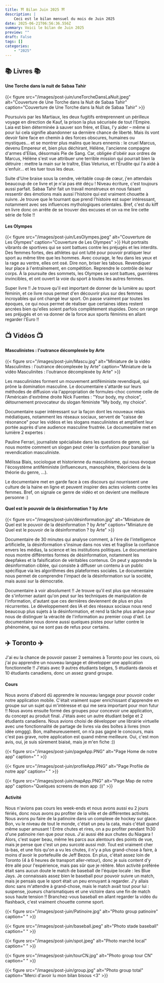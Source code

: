 ```yaml
---
title: ⛩️ Bilan Juin 2025 ⛩️
description: |
    Ceci est le bilan mensuel du mois de Juin 2025
date: 2025-06-21T06:56:36.556Z
summary: Voici le bilan de Juin 2025
preview: ""
draft: False
tags: []
categories:
    - "2025"
---
```


## 📚 Livres 📚

#### Une Torche dans la nuit de Sabaa Tahir
{{< figure
    src="/images/post-juin/uneTorcheDansLaNuit.jpeg"
    alt="Couverture de Une Torche dans la Nuit de Sabaa Tahir"
    caption="Couverture de Une Torche dans la Nuit de Sabaa Tahir"
    >}}


Poursuivis par les Martiaux, les deux fugitifs entreprennent un périlleux voyage en direction de Kauf, la prison la plus sécurisée de tout l'Empire. Laia est bien déterminée à sauver son frère, et Elias, l'y aider – même si pour lui cela signifie abandonner sa dernière chance de liberté.
Mais ils vont devoir faire face en chemin à des forces obscures, humaines ou mystiques... et se montrer plus malins que leurs ennemis : le cruel Marcus, devenu Empereur et, bien plus déchirant, Hélène, l'ancienne compagne d'armes d'Elias, désormais Pie de Sang.
Car, obligée d'obéir aux ordres de Marcus, Hélène s'est vue attribuer une terrible mission qui pourrait bien la détruire : mettre la main sur le traître, Elias Veturius, et l'Érudite qui l'a aidé à s'enfuir... et les tuer tous les deux.

Suite d'Une braise sous la cendre, véritable coup de cœur, j'en attendais beaucoup de ce livre et je n'ai pas été déçu ! Niveau écriture, c'est toujours aussi parfait. Sabaa Tahir fait un travail monstrueux en nous faisant ressentir des émotions mais aussi l'histoire qui est vraiment chouette à suivre. Je trouve que le tournant que prend l'histoire est super intéressant, notamment avec ses influences mythologiques orientales.
Bref, c'est du kiff en livre donc on arrête de se trouver des excuses et on va me lire cette série de folie !!


#### Les Olympes
{{< figure
    src="/images/post-juin/LesOlympes.jpeg"
    alt="Couverture de Les Olympes"
    caption="Couverture de Les Olympes"
    >}}
Huit portraits vibrants de sportives qui se sont battues contre les préjugés et les interdits.
Des femmes fortes, des athlètes qui ont lutté pour pouvoir pratiquer leur sport au même titre que les hommes. Avec courage, le feu dans les yeux et la rage au ventre, elles ont osé.
Dire non, briser les tabous. Revendiquer leur place à l'entraînement, en compétition.
Reprendre le contrôle de leur corps. À la poursuite des sommets, les Olympes se sont battues, guerrières invincibles, et ont ouvert la voie du sport à toutes les autres femmes.

Super livre !! Je trouve qu'il est important de donner de la lumière au sport féminin, et ce livre nous permet d'en découvrir plus sur des femmes incroyables qui ont changé leur sport. On passe vraiment par toutes les époques, ce qui nous permet de réaliser que certaines idées restent ancrées bien qu'elles soient parfois complètement stupides.
Donc on range ses préjugés et on va donner de la force aux sports féminins en allant regarder l'Euro !!

## 📺 Vidéos 📺
#### Masculinistes : l'outrance décomplexée by Arte
{{< figure
    src="/images/post-juin/Mascu.jpg"
    alt="Miniature de la vidéo Masculinites : l'outrance décomplexée by Arte"
    caption="Miniature de la vidéo Masculinites : l'outrance décomplexée by Arte"
    >}}

Les masculinistes forment un mouvement antiféministe revendiqué, qui prône la domination masculine. Le documentaire s'attarde sur leurs méthodes de diffusion via l'appropriation de formules-choc comme celle de l'Américain d'extrême droite Nick Fuentes : "Your body, my choice", détournement provocateur du slogan féministe "My body, my choice".

Documentaire super intéressant sur la façon dont les nouveaux relais médiatiques, notamment les réseaux sociaux, servent de "caisse de résonance" pour les vidéos et les slogans masculinistes et amplifient leur portée auprès d'une audience masculine frustrée.
Le documentaire met en lumière 2 expertes :

Pauline Ferrari, journaliste spécialisée dans les questions de genre, qui nous montre comment un slogan peut créer la confusion pour banaliser la revendication masculiniste.

Mélissa Blais, sociologue et historienne du masculinisme, qui nous évoque l'écosystème antiféministe (influenceurs, manosphère, théoriciens de la théorie du genre, ...).

Le documentaire met en garde face à ces discours qui nourrissent une culture de la haine en ligne et peuvent inspirer des actes violents contre les femmes.
Bref, on signale ce genre de vidéo et on devient une meilleure personne :)

#### Quel est le pouvoir de la désinformation ? by Arte
{{< figure
    src="/images/post-juin/désinformation.jpg"
    alt="Miniature de Quel est le pouvoir de la désinformation ? by Arte"
    caption="Miniature de Quel est le pouvoir de la désinformation ? by Arte"
    >}}

Documentaire de 30 minutes qui analyse comment, à l'ère de l'intelligence artificielle, la désinformation s'insinue dans nos vies et fragilise la confiance envers les médias, la science et les institutions politiques.
Le documentaire nous montre différentes formes de désinformation, notamment les deepfakes et la falsification de véritables contenus. On peut y apprendre la désinformation ciblée, qui consiste à diffuser un contenu à un public spécifique via les algorithmes des plateformes sociales.
Le documentaire nous permet de comprendre l'impact de la désinformation sur la société, mais aussi sur la démocratie.

Documentaire à voir absolument !! Je trouve qu'il est plus que nécessaire de s'informer autant qu'on peut sur les techniques de manipulation de l'information, d'autant que ces dernières deviennent de plus en plus récurrentes.
Le développement des IA et des réseaux sociaux nous rend beaucoup plus sujets à la désinformation, et rend la tâche plus ardue pour nous de distinguer la véracité de l'information au premier coup d'œil.
Le documentaire nous donne aussi quelques pistes pour lutter contre le phénomène, qui ne sont pas de refus pour certains.


## ✈️ Toronto ✈️
J'ai eu la chance de pouvoir passer 2 semaines à Toronto pour les cours, où j'ai pu apprendre un nouveau langage et développer une application fonctionnelle !! J'étais avec 9 autres étudiants belges, 5 étudiants danois et 10 étudiants canadiens, donc un assez grand groupe.

#### Cours 
Nous avons d'abord dû apprendre le nouveau langage pour pouvoir coder notre application mobile. C'était vraiment super enrichissant d'apprendre en groupe sur un sujet qui m'intéresse et qui me sera important pour mon futur !! Nous avons ensuite formé des groupes pour concevoir une application, du concept au produit final. J'étais avec un autre étudiant belge et 2 étudiants canadiens. Nous avions choisi de développer une librairie virtuelle avec une fonctionnalité de partage de livres via des boîtes à livres (mon idée omggg). Bon, malheureusement, on n’a pas gagné le concours, mais c'est pas grave, notre application est quand même meilleure. Oui, c'est mon avis, oui, je suis sûrement biaisé, mais je m'en fiche :)) 

{{< figure
    src="/images/post-juin/pageApp.PNG"
    alt="Page Home de notre app"
    caption=" "
    >}}

{{< figure
    src="/images/post-juin/profileApp.PNG"
    alt="Page Profile de notre app"
    caption=" "
    >}}

{{< figure
    src="/images/post-juin/mapApp.PNG"
    alt="Page Map de notre app"
    caption="Quelques screens de mon app :))"
    >}}

#### Activité
Nous n'avions pas cours les week-ends et nous avons aussi eu 2 jours fériés, donc nous avons pu profiter de la ville et de différentes activités.
Nous avons pu faire de la patinoire dans un complexe de hockey sur glace. Bon, vu le niveau de tout le monde, c'était un peu la cata, mais c'était quand même super amusant ! Entre chutes et rires, on a pu profiter pendant 1h30 d'une patinoire rien que pour nous.
J'ai aussi été aux chutes du Niagara ! Alors, c'est super beau, même les parcs aux alentours des points de vue, mais je pense que c'est un peu surcoté aussi mdr. Tout est vraiment cher là-bas, et une fois qu'on a vu les chutes, il n'y a plus grand-chose à faire, à moins d'avoir le portefeuille de Jeff Bezos. En plus, c'était assez loin de Toronto (4 à 6 heures de transport aller-retour), donc je suis content d'y être allé pour l'expérience, mais pas sûr que je réitère.
Mon activité préférée était sans aucun doute le match de baseball de l'équipe locale : les Blue Jays. Je connaissais assez bien le baseball pour pouvoir suivre un match, mais je pensais que le sport était un peu ennuyant à regarder. J'y allais donc sans m'attendre à grand-chose, mais le match avait tout pour lui : suspense, joueurs charismatiques et une victoire dans une fin de match sous haute tension !! Branchez-vous baseball en allant regarder la vidéo du flashback, c'est vraiment chouette comme sport.


{{< figure
    src="/images/post-juin/Patinoire.jpg"
    alt="Photo group patinoire"
    caption=" "
    >}}

{{< figure
    src="/images/post-juin/baseball.jpeg"
    alt="Photo stade baseball"
    caption=" "
    >}}

{{< figure
    src="/images/post-juin/spot.jpeg"
    alt="Photo marché local"
    caption=" "
    >}}

{{< figure
    src="/images/post-juin/tourCN.jpg"
    alt="Photo group tour CN"
    caption=" "
    >}}

{{< figure
    src="/images/post-juin/group.jpg"
    alt="Photo group total"
    caption="Merci d'avoir lu mon bilan bisous <3"
    >}}
